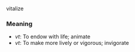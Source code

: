 vitalize
### Meaning
+ _vt_: To endow with life; animate
+ _vt_: To make more lively or vigorous; invigorate
